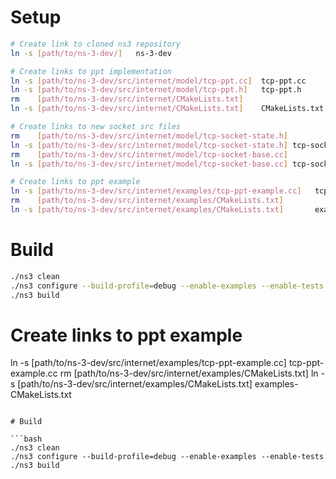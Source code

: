# Setup

```bash
# Create link to cloned ns3 repository
ln -s [path/to/ns-3-dev/]   ns-3-dev

# Create links to ppt implementation
ln -s [path/to/ns-3-dev/src/internet/model/tcp-ppt.cc]  tcp-ppt.cc
ln -s [path/to/ns-3-dev/src/internet/model/tcp-ppt.h]   tcp-ppt.h
rm    [path/to/ns-3-dev/src/internet/CMakeLists.txt]
ln -s [path/to/ns-3-dev/src/internet/CMakeLists.txt]    CMakeLists.txt

# Create links to new socket src files
rm    [path/to/ns-3-dev/src/internet/model/tcp-socket-state.h]
ln -s [path/to/ns-3-dev/src/internet/model/tcp-socket-state.h] tcp-socket-state.h
rm    [path/to/ns-3-dev/src/internet/model/tcp-socket-base.cc]
ln -s [path/to/ns-3-dev/src/internet/model/tcp-socket-base.cc] tcp-socket-base.cc

# Create links to ppt example
ln -s [path/to/ns-3-dev/src/internet/examples/tcp-ppt-example.cc]   tcp-ppt-example.cc
rm    [path/to/ns-3-dev/src/internet/examples/CMakeLists.txt]
ln -s [path/to/ns-3-dev/src/internet/examples/CMakeLists.txt]       examples-CMakeLists.txt
```

# Build

```bash
./ns3 clean
./ns3 configure --build-profile=debug --enable-examples --enable-tests
./ns3 build
```


# Create links to ppt example
ln -s [path/to/ns-3-dev/src/internet/examples/tcp-ppt-example.cc]   tcp-ppt-example.cc
rm    [path/to/ns-3-dev/src/internet/examples/CMakeLists.txt]
ln -s [path/to/ns-3-dev/src/internet/examples/CMakeLists.txt]       examples-CMakeLists.txt
```

# Build

```bash
./ns3 clean
./ns3 configure --build-profile=debug --enable-examples --enable-tests
./ns3 build
```

